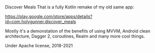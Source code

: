 Discover Meals
That is a fully Kotlin remake of my old same app:

https://play.google.com/store/apps/details?id=com.holygunner.discover_meals

Mostly it's a demonstation of the benefits of using MVVM, Android clean architecture, Dagger 2, coroutines, Realm and many more cool things.

Under Apache license, 2018-2021
